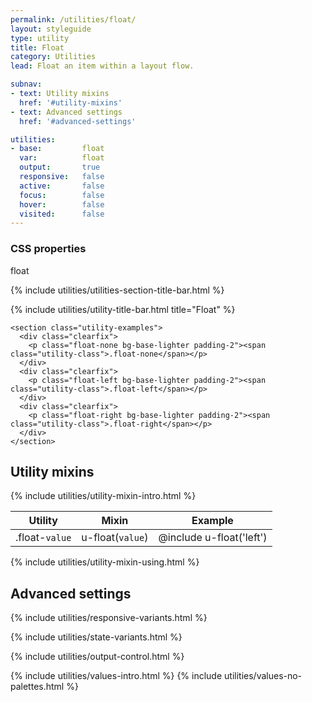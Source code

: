```yaml
---
permalink: /utilities/float/
layout: styleguide
type: utility
title: Float
category: Utilities
lead: Float an item within a layout flow.

subnav:
- text: Utility mixins
  href: '#utility-mixins'
- text: Advanced settings
  href: '#advanced-settings'

utilities:
- base:         float
  var:          float
  output:       true
  responsive:   false
  active:       false
  focus:        false
  hover:        false
  visited:      false
---
```


<div class="utilities-properties">
  <h3 class="utilities-property-title">CSS properties</h3>
  <div class="margin-top-1">
    <span class="property utilities-property">float</span>
  </div>
</div>

<section class="utilities-section">

{% include utilities/utilities-section-title-bar.html %}

  <section class="utility" id="utility-float">
    {% include utilities/utility-title-bar.html
      title="Float"
    %}

    <section class="utility-examples">
      <div class="clearfix">
        <p class="float-none bg-base-lighter padding-2"><span class="utility-class">.float-none</span></p>
      </div>
      <div class="clearfix">
        <p class="float-left bg-base-lighter padding-2"><span class="utility-class">.float-left</span></p>
      </div>
      <div class="clearfix">
        <p class="float-right bg-base-lighter padding-2"><span class="utility-class">.float-right</span></p>
      </div>
    </section>
  </section>
</section>

<section id="utility-mixins" class="padding-top-4">
  <h2 class="site-h2 margin-y-0">Utility mixins</h2>
  {% include utilities/utility-mixin-intro.html %}

  <table class="usa-table-borderless site-table-responsive site-table-simple">
    <thead>
      <tr>
        <th scope="col" class="tablet:maxw-card-lg">Utility</th>
        <th scope="col">Mixin</th>
        <th scope="col">Example</th>
      </tr>
    </thead>
    <tbody class="font-mono-2xs">
      <tr>
        <td scope="row" data-title="Utility" class="tablet:text-no-wrap tablet:maxw-card-lg">
          <span>
            .float-<code>value</code>
          </span>
        </td>
        <td data-title="Mixin">
          <span>
            u-float(<code>value</code>)
          </span>
        </td>
        <td data-title="Example">
          <span>
            @include u-float('left')
          </span>
        </td>
      </tr>
    </tbody>
  </table>
  {% include utilities/utility-mixin-using.html %}
</section>

<section id="advanced-settings" class="padding-top-4">
<h2 class="site-h2 margin-y-0">Advanced settings</h2>

  {% include utilities/responsive-variants.html %}

  {% include utilities/state-variants.html %}

  {% include utilities/output-control.html %}

  <section class="utilities-section margin-top-6">
    {% include utilities/values-intro.html %}
    {% include utilities/values-no-palettes.html %}
  </section>
</section>
